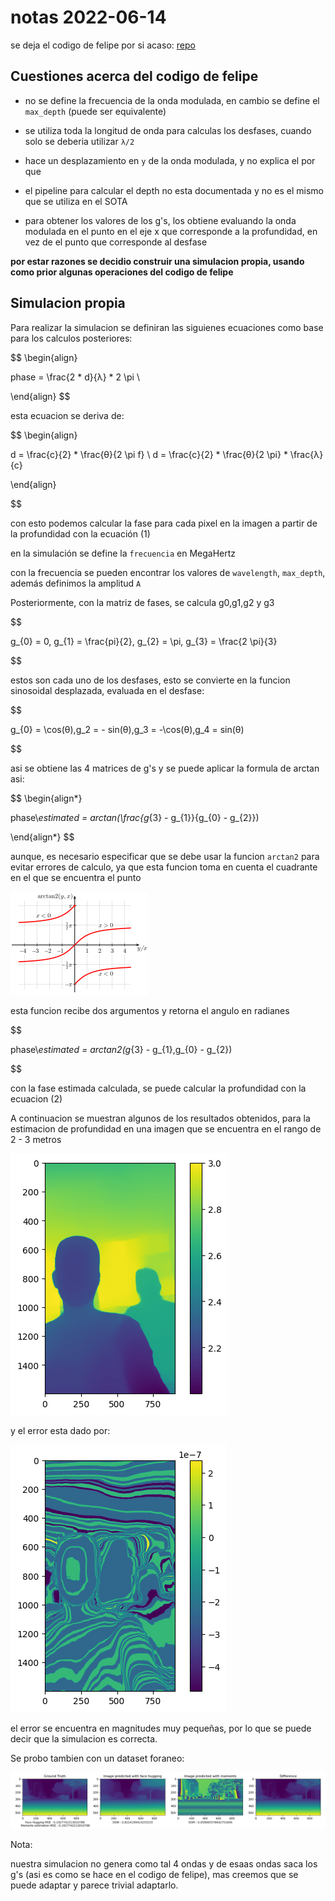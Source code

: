 # notas 2022-06-14

se deja el codigo de felipe por si acaso: [repo](https://github.com/felipegb94/ToFSim)

## Cuestiones acerca del codigo de felipe

- no se define la frecuencia de la onda modulada, en cambio se define el `max_depth` (puede ser equivalente)

- se utiliza toda la longitud de onda para calculas los desfases, cuando solo se deberia utilizar `λ/2`

- hace un desplazamiento en `y` de la onda modulada, y no explica el por que

- el pipeline para calcular el depth no esta documentada y no es el mismo que se utiliza en el SOTA

- para obtener los valores de los g's, los obtiene evaluando la onda modulada en el punto en el eje x que corresponde a la profundidad, en vez de el punto que corresponde al desfase

**por estar razones se decidio construir una simulacion propia, usando como prior algunas operaciones del codigo de felipe**

## Simulacion propia

Para realizar la simulacion se definiran las siguienes ecuaciones como base para los calculos posteriores:

$$
\begin{align}

phase = \frac{2 * d}{λ} * 2 \pi \\

\end{align}
$$

esta ecuacion se deriva de:

$$
\begin{align}

d = \frac{c}{2} * \frac{θ}{2 \pi f} \\
d = \frac{c}{2} * \frac{θ}{2 \pi} * \frac{λ}{c}

\end{align}

$$

con esto podemos calcular la fase para cada pixel en la imagen a partir de la profundidad con la ecuación (1)

en la simulación se define la `frecuencia` en MegaHertz

con la frecuencia se pueden encontrar los valores de `wavelength`, `max_depth`, además definimos la amplitud `A`

Posteriormente, con la matriz de fases, se calcula g0,g1,g2 y g3

$$

g_{0} = 0, g_{1} = \frac{pi}{2}, g_{2} = \pi, g_{3} = \frac{2 \pi}{3}

$$

estos son cada uno de los desfases, esto se convierte en la funcion sinosoidal desplazada, evaluada en el desfase:

$$

g_{0} = \cos(θ),g_2 = - sin(θ),g_3 = -\cos(θ),g_4 = sin(θ)

$$

asi se obtiene las 4 matrices de g's y se puede aplicar la formula de arctan asi:

$$
\begin{align*}

phase\\_estimated = arctan(\frac{g_{3} - g_{1}}{g_{0} - g_{2}})

\end{align*}
$$

aunque, es necesario especificar que se debe usar la funcion `arctan2` para evitar errores de calculo, ya que esta funcion toma en cuenta el cuadrante en el que se encuentra el punto

![image-20210611162249690](../images/arctan2.png)

esta funcion recibe dos argumentos y retorna el angulo en radianes

$$

phase\\_estimated = arctan2(g_{3} - g_{1},g_{0} - g_{2})

$$

con la fase estimada calculada, se puede calcular la profundidad con la ecuacion (2)


A continuacion se muestran algunos de los resultados obtenidos, para la estimacion de profundidad en una imagen que se encuentra en el rango de 2 - 3 metros


![image-20210611162249690](../images/depth_estimated.png)


y el error esta dado por:

![image-20210611162249690](../images/error.png)

el error se encuentra en magnitudes muy pequeñas, por lo que se puede decir que la simulacion es correcta.


Se probo tambien con un dataset foraneo:

![image-20210611162249690](../images/nose.png)

Nota:

nuestra simulacion no genera como tal 4 ondas y de esaas ondas saca los g's (asi es como se hace en el codigo de felipe), mas creemos que se puede adaptar y parece trivial adaptarlo.